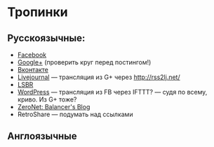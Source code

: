 # Тропинки

## Русскоязычные:

- [Facebook](https://vk.com/balancer)
- [Google+](https://plus.google.com/113730597040634449637) (проверить круг перед постингом!)
- [Вконтакте](https://vk.com/balancer)
- [Livejournal](http://bal.livejournal.com/) — трансляция из G+ через http://rss2lj.net/
- [LSBR](http://ls.balancer.ru/profile/Balancer/created/topics/)
- [WordPress](https://balancer73.wordpress.com/) — трансляция из FB через IFTTT? — судя по всему, криво. Из G+ тоже?
- [ZeroNet: Balancer's Blog](http://127.0.0.1:43110/1MaQ4W5D6G52TpBfPACU9k9QcB1DxvHZ5v/)
- RetroShare — подумать над ссылками

## Англоязычные


